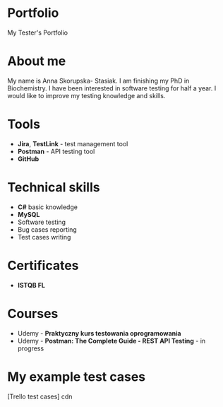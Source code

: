 # Portfolio
My Tester's Portfolio
# About me
My name is Anna Skorupska- Stasiak. I am finishing my PhD in Biochemistry. I have been interested in software testing for half a year. I would like to improve my testing knowledge and skills.
# Tools
- **Jira**, **TestLink** - test management tool <br>
- **Postman** - API testing tool <br>
 - **GitHub**
# Technical skills
- **C#** basic knowledge <br>
- **MySQL** <br>
- Software testing
- Bug cases reporting
- Test cases writing
# Certificates
- **ISTQB FL**
# Courses
- Udemy - **Praktyczny kurs testowania oprogramowania**
- Udemy - **Postman: The Complete Guide - REST API Testing** - in progress

# My example test cases 
[Trello test cases] cdn


